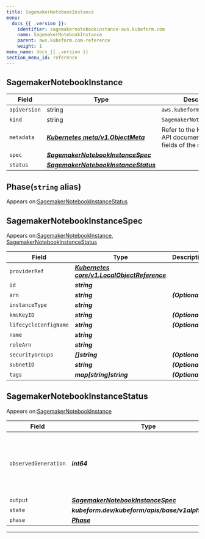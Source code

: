 ```yaml
---
title: SagemakerNotebookInstance
menu:
  docs_{{ .version }}:
    identifier: sagemakernotebookinstance-aws.kubeform.com
    name: SagemakerNotebookInstance
    parent: aws.kubeform.com-reference
    weight: 1
menu_name: docs_{{ .version }}
section_menu_id: reference
---
```


## SagemakerNotebookInstance
| Field | Type | Description |
| ------ | ----- | ----------- |
| `apiVersion` | string | `aws.kubeform.com/v1alpha1` |
|    `kind` | string | `SagemakerNotebookInstance` |
| `metadata` | ***[Kubernetes meta/v1.ObjectMeta](https://v1-18.docs.kubernetes.io/docs/reference/generated/kubernetes-api/v1.18/#objectmeta-v1-meta)***|Refer to the Kubernetes API documentation for the fields of the `metadata` field.|
| `spec` | ***[SagemakerNotebookInstanceSpec](#sagemakernotebookinstancespec)***||
| `status` | ***[SagemakerNotebookInstanceStatus](#sagemakernotebookinstancestatus)***||
## Phase(`string` alias)

Appears on:[SagemakerNotebookInstanceStatus](#sagemakernotebookinstancestatus)

## SagemakerNotebookInstanceSpec

Appears on:[SagemakerNotebookInstance](#sagemakernotebookinstance), [SagemakerNotebookInstanceStatus](#sagemakernotebookinstancestatus)

| Field | Type | Description |
| ------ | ----- | ----------- |
| `providerRef` | ***[Kubernetes core/v1.LocalObjectReference](https://v1-18.docs.kubernetes.io/docs/reference/generated/kubernetes-api/v1.18/#localobjectreference-v1-core)***||
| `id` | ***string***||
| `arn` | ***string***| ***(Optional)*** |
| `instanceType` | ***string***||
| `kmsKeyID` | ***string***| ***(Optional)*** |
| `lifecycleConfigName` | ***string***| ***(Optional)*** |
| `name` | ***string***||
| `roleArn` | ***string***||
| `securityGroups` | ***[]string***| ***(Optional)*** |
| `subnetID` | ***string***| ***(Optional)*** |
| `tags` | ***map[string]string***| ***(Optional)*** |
## SagemakerNotebookInstanceStatus

Appears on:[SagemakerNotebookInstance](#sagemakernotebookinstance)

| Field | Type | Description |
| ------ | ----- | ----------- |
| `observedGeneration` | ***int64***| ***(Optional)*** Resource generation, which is updated on mutation by the API Server.|
| `output` | ***[SagemakerNotebookInstanceSpec](#sagemakernotebookinstancespec)***| ***(Optional)*** |
| `state` | ***kubeform.dev/kubeform/apis/base/v1alpha1.State***| ***(Optional)*** |
| `phase` | ***[Phase](#phase)***| ***(Optional)*** |
---

